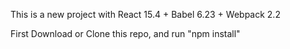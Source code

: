 This is a new project with React 15.4 + Babel 6.23 + Webpack 2.2

First Download or Clone this repo, and run "npm install"
